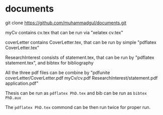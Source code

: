 # documents
git clone https://github.com/muhammadgul/documents.git

myCv contains cv.tex that can be run via "xelatex cv.tex"

coverLetter contains CoverLetter.tex, that can be run by simple "pdflatex CoverLetter.tex"

ResearchInterest consists of statement.tex, that can be run by "pdflatex statement.tex", and bibtex for bibliography

All the three pdf files can be combine by "pdfunite coverLetter/CoverLetter.pdf myCv/cv.pdf ResearchInterest/statement.pdf application.pdf"

Thesis can be run as ```pdflatex PhD.tex``` and bib can be run as ```bibtex PhD.aux```

The ```pdflatex PhD.tex``` commond can be then run twice for proper run.

